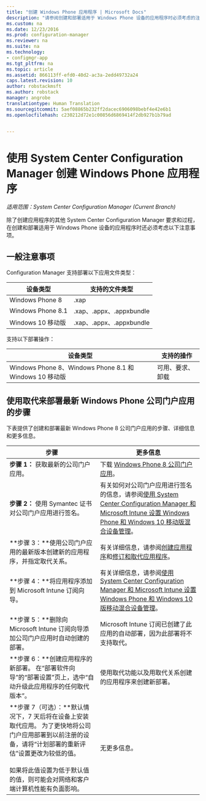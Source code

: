 ```yaml
---
title: "创建 Windows Phone 应用程序 | Microsoft Docs"
description: "请参阅创建和部署适用于 Windows Phone 设备的应用程序时必须考虑的注意事项。"
ms.custom: na
ms.date: 12/23/2016
ms.prod: configuration-manager
ms.reviewer: na
ms.suite: na
ms.technology:
- configmgr-app
ms.tgt_pltfrm: na
ms.topic: article
ms.assetid: 866113ff-efd0-40d2-ac3a-2edd49732a24
caps.latest.revision: 10
author: robstackmsft
ms.author: robstack
manager: angrobe
translationtype: Human Translation
ms.sourcegitcommit: 5aef08865b232ff2dacec6906098bebf4e42e6b1
ms.openlocfilehash: c230212d72e1c00856d6869414f2db927b1b79ad


---
```

# <a name="create-windows-phone-applications-with-system-center-configuration-manager"></a>使用 System Center Configuration Manager 创建 Windows Phone 应用程序

*适用范围：System Center Configuration Manager (Current Branch)*

除了创建应用程序的其他 System Center Configuration Manager 要求和过程，在创建和部署适用于 Windows Phone 设备的应用程序时还必须考虑以下注意事项。  

## <a name="general-considerations"></a>一般注意事项  
 Configuration Manager 支持部署以下应用文件类型：  

|设备类型|支持的文件类型|  
|-----------------|---------------------|  
|Windows Phone 8|.xap|  
|Windows Phone 8.1|.xap、.appx、.appxbundle|
|Windows 10 移动版|.xap、.appx、.appxbundle|

 支持以下部署操作：  

|设备类型|支持的操作|  
|-----------------|-----------------------|  
|Windows Phone 8、Windows Phone 8.1 和 Windows 10 移动版|可用、要求、卸载|  

## <a name="steps-to-deploy-the-latest-windows-phone-company-portal-app-with-supersedence"></a>使用取代来部署最新 Windows Phone 公司门户应用的步骤  
 下表提供了创建和部署最新 Windows Phone 8 公司门户应用的步骤、详细信息和更多信息。  

|步骤|更多信息|  
|----------|----------------------|  
|**步骤 1：** 获取最新的公司门户应用。|下载 [Windows Phone 8 公司门户应用](http://go.microsoft.com/fwlink/?LinkId=268440)。|  
|**步骤 2：** 使用 Symantec 证书对公司门户应用进行签名。|有关如何对公司门户应用进行签名的信息，请参阅[使用 System Center Configuration Manager 和 Microsoft Intune 设置 Windows Phone 和 Windows 10 移动版混合设备管理](../../mdm/deploy-use/enroll-hybrid-windows.md)。|  
|**步骤 3：**使用公司门户应用的最新版本创建新的应用程序，并指定取代关系。|有关详细信息，请参阅[创建应用程序](../../apps/deploy-use/create-applications.md)和[修订和取代应用程序](../../apps/deploy-use/revise-and-supersede-applications.md)。|  
|**步骤 4：**将应用程序添加到 Microsoft Intune 订阅向导。|有关详细信息，请参阅[使用 System Center Configuration Manager 和 Microsoft Intune 设置 Windows Phone 和 Windows 10 版移动混合设备管理](../../mdm/deploy-use/enroll-hybrid-windows.md)。|  
|**步骤 5：**删除向 Microsoft Intune 订阅向导添加公司门户应用时自动创建的部署。|Microsoft Intune 订阅已创建了此应用的自动部署，因为此部署将不支持取代。|  
|**步骤 6：**创建应用程序的新部署。 在“部署软件向导”的“部署设置”页上，选中“自动升级此应用程序的任何取代版本”。|使用取代功能以及用取代关系创建的应用程序来创建新部署。|  
|**步骤 7（可选）：**默认情况下，7 天后将在设备上安装取代应用。 为了更快地将公司门户应用部署到以前注册的设备，请将“计划部署的重新评估”设置更改为较低的值。<br /><br /> 如果将此值设置为低于默认值的值，则可能会对网络和客户端计算机性能有负面影响。|无更多信息。|  



<!--HONumber=Dec16_HO5-->


